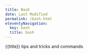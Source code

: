 ```yaml
---
title: Bash
date: Last Modified 
permalink: /bash.html
eleventyNavigation:
  key: bash
  title: bash
---
```

{{title}} tips and tricks and commands
